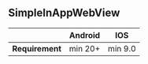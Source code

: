 ## SimpleInAppWebView
 
|                 | Android        | IOS     |
|-----------------|----------------|---------|
| **Requirement** | min 20+        | min 9.0 |